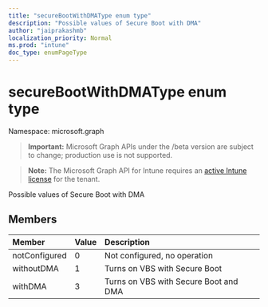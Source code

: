 ```yaml
---
title: "secureBootWithDMAType enum type"
description: "Possible values of Secure Boot with DMA"
author: "jaiprakashmb"
localization_priority: Normal
ms.prod: "intune"
doc_type: enumPageType
---
```


# secureBootWithDMAType enum type

Namespace: microsoft.graph

> **Important:** Microsoft Graph APIs under the /beta version are subject to change; production use is not supported.

> **Note:** The Microsoft Graph API for Intune requires an [active Intune license](https://go.microsoft.com/fwlink/?linkid=839381) for the tenant.

Possible values of Secure Boot with DMA

## Members
|Member|Value|Description|
|:---|:---|:---|
|notConfigured|0|Not configured, no operation|
|withoutDMA|1|Turns on VBS with Secure Boot|
|withDMA|3|Turns on VBS with Secure Boot and DMA|
